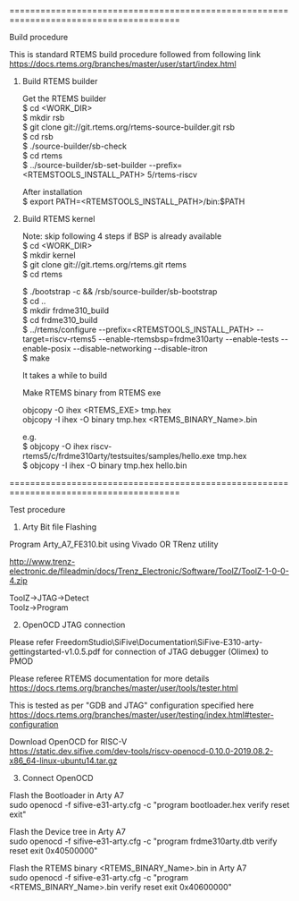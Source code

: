 =======================================================================================

Build procedure

This is standard RTEMS build procedure followed from following link
https://docs.rtems.org/branches/master/user/start/index.html

1. Build RTEMS builder
	
	Get the RTEMS builder  
	$ cd <WORK_DIR>  
	$ mkdir rsb  
	$ git clone git://git.rtems.org/rtems-source-builder.git rsb  
	$ cd rsb  
	$ ./source-builder/sb-check  
	$ cd rtems  
	$ ../source-builder/sb-set-builder --prefix=<RTEMSTOOLS_INSTALL_PATH> 5/rtems-riscv  

	After installation  
	$ export PATH=<RTEMSTOOLS_INSTALL_PATH>/bin:$PATH

2. Build RTEMS kernel
	
	Note: skip following 4 steps if BSP is already available  
	$ cd <WORK_DIR>  
	$ mkdir kernel  
	$ git clone git://git.rtems.org/rtems.git rtems  
	$ cd rtems  

	$ ./bootstrap -c && <RSB PATH>/rsb/source-builder/sb-bootstrap  
	$ cd ..  
	$ mkdir frdme310_build  
	$ cd frdme310_build  
	$ ../rtems/configure --prefix=<RTEMSTOOLS_INSTALL_PATH> --target=riscv-rtems5 --enable-rtemsbsp=frdme310arty --enable-tests --enable-posix --disable-networking --disable-itron  
	$ make  

	It takes a while to build  

	Make RTEMS binary from RTEMS exe  
	
	objcopy -O ihex <RTEMS_EXE> tmp.hex   
	objcopy -I ihex -O binary tmp.hex <RTEMS_BINARY_Name>.bin  

	e.g.  
	$ objcopy -O ihex riscv-rtems5/c/frdme310arty/testsuites/samples/hello.exe tmp.hex  
	$ objcopy -I ihex -O binary tmp.hex hello.bin  

=======================================================================================

Test procedure  

1) Arty Bit file Flashing  

Program Arty_A7_FE310.bit using Vivado OR TRenz utility  

http://www.trenz-electronic.de/fileadmin/docs/Trenz_Electronic/Software/ToolZ/ToolZ-1-0-0-4.zip  

ToolZ->JTAG->Detect  
Toolz->Program  

2) OpenOCD JTAG connection  

Please refer FreedomStudio\SiFive\Documentation\SiFive-E310-arty-gettingstarted-v1.0.5.pdf 
for connection of JTAG debugger (Olimex) to PMOD

Please referee RTEMS documentation for more details  
https://docs.rtems.org/branches/master/user/tools/tester.html  

This is tested as per "GDB and JTAG" configuration specified here  
https://docs.rtems.org/branches/master/user/testing/index.html#tester-configuration  

Download OpenOCD for RISC-V  
https://static.dev.sifive.com/dev-tools/riscv-openocd-0.10.0-2019.08.2-x86_64-linux-ubuntu14.tar.gz  

3. Connect OpenOCD  

Flash the Bootloader in Arty A7  
sudo openocd -f sifive-e31-arty.cfg -c "program bootloader.hex verify reset exit"  

Flash the Device tree in Arty A7  
sudo openocd -f sifive-e31-arty.cfg -c "program frdme310arty.dtb verify reset exit 0x40500000"  

Flash the RTEMS binary <RTEMS_BINARY_Name>.bin in Arty A7  
sudo openocd -f sifive-e31-arty.cfg -c "program <RTEMS_BINARY_Name>.bin verify reset exit 0x40600000"  


